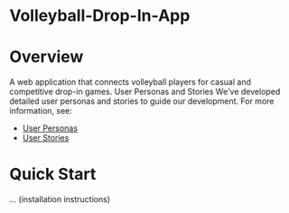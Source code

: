 # Volleyball-Drop-In-App

# Overview
A web application that connects volleyball players for casual and competitive drop-in games.
User Personas and Stories
We've developed detailed user personas and stories to guide our development. For more information, see:

* [User Personas](/docs/personas.md)
* [User Stories](/docs/user-stories.md)

# Quick Start
... (installation instructions)
